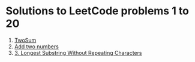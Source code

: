 # Solutions to LeetCode problems 1 to 20

1. [TwoSum](./1.TwoSum.md)
2. [Add two numbers](./2.AddTwoNumbers.md)
3. [3. Longest Substring Without Repeating Characters](./3.LongestSubstringNoRepeatingChars.md)
